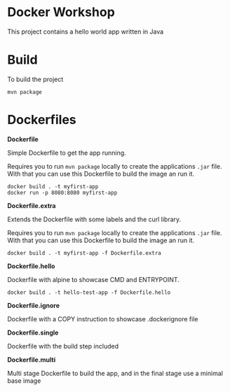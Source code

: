 # Docker Workshop

This project contains a hello world app written in Java

# Build

To build the project

```
mvn package
```

# Dockerfiles

**Dockerfile**

Simple Dockerfile to get the app running.

Requires you to run `mvn package` locally to create the applications `.jar` file.
With that you can use this Dockerfile to build the image an run it.

```
docker build . -t myfirst-app
docker run -p 8080:8080 myfirst-app
```

**Dockerfile.extra**

Extends the Dockerfile with some labels and the curl library.

Requires you to run `mvn package` locally to create the applications `.jar` file.
With that you can use this Dockerfile to build the image an run it.

```
docker build . -t myfirst-app -f Dockerfile.extra
```

**Dockerfile.hello**

Dockerfile with alpine to showcase CMD and ENTRYPOINT.

```
docker build . -t hello-test-app -f Dockerfile.hello
```

**Dockerfile.ignore**

Dockerfile with a COPY instruction to showcase .dockerignore file

**Dockerfile.single**

Dockerfile with the build step included

**Dockerfile.multi**

Multi stage Dockerfile to build the app, and in the final stage use a minimal base image